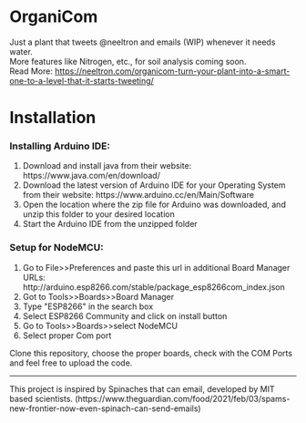 # OrganiCom
Just a plant that tweets @neeltron and emails (WIP) whenever it needs water.
<br>More features like Nitrogen, etc., for soil analysis coming soon.
<br>Read More: https://neeltron.com/organicom-turn-your-plant-into-a-smart-one-to-a-level-that-it-starts-tweeting/

# Installation

### Installing Arduino IDE:
<ol>
  <li>Download and install java from their website: https://www.java.com/en/download/ </li>
  <li>Download the latest version of Arduino IDE for your Operating System from their website: https://www.arduino.cc/en/Main/Software </li>
  <li>Open the location where the zip file for Arduino was downloaded, and unzip this folder to your desired location</li>
  <li>Start the Arduino IDE from the unzipped folder</li>
</ol>

### Setup for NodeMCU:
<ol>
  <li>Go to File>>Preferences and paste this url in additional Board Manager URLs: http://arduino.esp8266.com/stable/package_esp8266com_index.json</li>
  <li>Got to Tools>>Boards>>Board Manager</li>
  <li>Type "ESP8266" in the search box</li>
  <li>Select ESP8266 Community and click on install button</li>
  <li>Go to Tools>>Boards>>select NodeMCU</li>
  <li>Select proper Com port</li>
</ol>

Clone this repository, choose the proper boards, check with the COM Ports and feel free to upload the code.
<hr>
This project is inspired by Spinaches that can email, developed by MIT based scientists. (https://www.theguardian.com/food/2021/feb/03/spams-new-frontier-now-even-spinach-can-send-emails)

